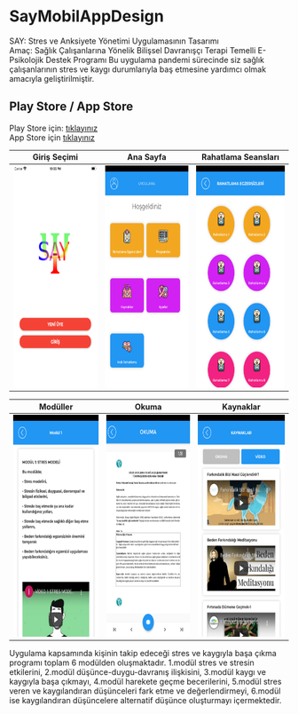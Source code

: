 # SayMobilAppDesign

SAY: Stres ve Anksiyete Yönetimi Uygulamasının Tasarımı
<br>
Amaç: Sağlık Çalışanlarına Yönelik Bilişsel Davranışçı Terapi Temelli E- Psikolojik Destek Programı
Bu uygulama pandemi sürecinde siz sağlık çalışanlarının stres ve kaygı durumlarıyla baş etmesine yardımcı olmak amacıyla geliştirilmiştir.
<br>

## Play Store / App Store

Play Store için: [tıklayınız](https://play.google.com/store/apps/details?id=com.say.nevisoft)
<br>
App Store için [tıklayınız](https://apps.apple.com/tr/app/say-stres-ve-anksiyete-y%C3%B6netim/id1536580851)

Giriş Seçimi | Ana Sayfa | Rahatlama Seansları
------------ | ------------- | ------------- 
<img src="https://github.com/harunayyildiz/SayMobilAppDesign/blob/main/iphone8-say-loginPage.png" alt="EpostaGiriş" width="200" height="400"> | <img src="https://github.com/harunayyildiz/SayMobilAppDesign/blob/main/iphone8-say-homePage.png" alt="Ana Sayfa" width="200" height="400"> | <img src="https://github.com/harunayyildiz/SayMobilAppDesign/blob/main/iphone8-say-rahatlama.png" alt="Rahatlama Seansları" width="200" height="400">



Modüller | Okuma | Kaynaklar
------------ | ------------- | ------------- 
<img src="https://github.com/harunayyildiz/SayMobilAppDesign/blob/main/iphone8-say-modu%CC%88l.png" alt="Modüller" width="200" height="400"> | <img src="https://github.com/harunayyildiz/SayMobilAppDesign/blob/main/iphone8-say-okuma.png" alt="Okuma" width="200" height="400"> | <img src="https://github.com/harunayyildiz/SayMobilAppDesign/blob/main/iphone8-say-kaynaklar.png" alt="Kaynaklar" width="200" height="400">


Uygulama kapsamında kişinin takip edeceği stres ve kaygıyla başa çıkma programı toplam 6 modülden oluşmaktadır.
1.modül stres ve stresin etkilerini,
2.modül düşünce-duygu-davranış ilişkisini,
3.modül kaygı ve kaygıyla başa çıkmayı,
4.modül harekete geçme becerilerini,
5.modül stres veren ve kaygılandıran düşünceleri fark etme ve değerlendirmeyi,
6.modül ise kaygılandıran düşüncelere alternatif düşünce oluşturmayı içermektedir.
